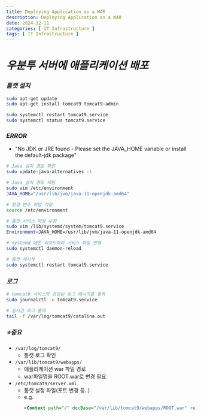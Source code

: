 ```yaml
---
title: Deploying Application as a WAR
description: Deploying Application as a WAR
date: 2024-12-11
categories: [ IT Infrastructure ]
tags: [ IT Infrastructure ]
---
```


# ***우분투 서버에 애플리케이션 배포***

### ***톰캣 설치***

```bash
sudo apt-get update
sudo apt-get install tomcat9 tomcat9-admin

sudo systemctl restart tomcat9.service
sudo systemctl status tomcat9.service
```

### ***ERROR***

- "No JDK or JRE found - Please set the JAVA_HOME variable or install the default-jdk package"

```bash
# Java 설치 경로 확인
sudo update-java-alternatives -l

# Java 설치 경로 세팅
sudo vim /etc/environment
JAVA_HOME="/usr/lib/jvm/java-11-openjdk-amd64"

# 환경 변수 파일 적용
source /etc/environment

# 톰캣 서비스 파일 수정
sudo vim /lib/systemd/system/tomcat9.service 
Environment=JAVA_HOME=/usr/lib/jvm/java-11-openjdk-amd64

# systemd 데몬 리로드하여 서비스 파일 반영
sudo systemctl daemon-reload

# 톰캣 재시작
sudo systemctl restart tomcat9.service
```

### ***로그***

```bash
# tomcat9 서비스와 관련된 로그 메시지를 출력
sudo journalctl -u tomcat9.service

# 실시간 로그 출력
tail -f /var/log/tomcat9/catalina.out
```

### ***⭐​중요***

- `/var/log/tomcat9/`
  - 톰캣 로그 확인
- `/var/lib/tomcat9/webapps/`
  - 애플리케이션 war 파일 경로
  - war파일명을 ROOT.war로 변경 필요
- `/etc/tomcat9/server.xml`
  - 톰캣 설정 파일(포트 변경 등..)
  - e.g. 
    ```xml
    <Context path="/" docBase="/var/lib/tomcat9/webapps/ROOT.war" reloadable="true" />
    ```
